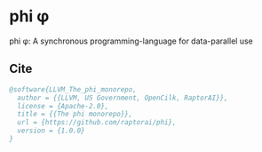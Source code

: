 # phi φ

phi φ: A synchronous programming-language for data-parallel use

## Cite

```bibtex
@software{LLVM_The_phi_monorepo,
  author = {{LLVM, US Government, OpenCilk, RaptorAI}},
  license = {Apache-2.0},
  title = {{The phi monorepo}},
  url = {https://github.com/raptorai/phi},
  version = {1.0.0}
}
```
